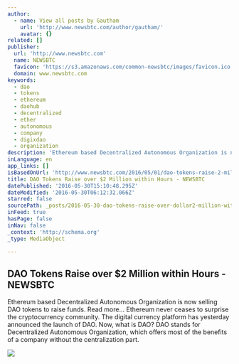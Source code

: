 ```yaml
---
author:
  - name: View all posts by Gautham
    url: 'http://www.newsbtc.com/author/gautham/'
    avatar: {}
related: []
publisher:
  url: 'http://www.newsbtc.com'
  name: NEWSBTC
  favicon: 'https://s3.amazonaws.com/common-newsbtc/images/favicon.ico'
  domain: www.newsbtc.com
keywords:
  - dao
  - tokens
  - ethereum
  - daohub
  - decentralized
  - ether
  - autonomous
  - company
  - digixdao
  - organization
description: 'Ethereum based Decentralized Autonomous Organization is now selling DAO tokens to raise funds. Read more... Ethereum never ceases to surprise the cryptocurrency community. The digital currency platform has yesterday announced the launch of DAO. Now, what is DAO? DAO stands for Decentralized Autonomous Organization, which offers most of the benefits of a company without the centralization part.'
inLanguage: en
app_links: []
isBasedOnUrl: 'http://www.newsbtc.com/2016/05/01/dao-tokens-raise-2-million-hours/'
title: DAO Tokens Raise over $2 Million within Hours - NEWSBTC
datePublished: '2016-05-30T15:10:48.295Z'
dateModified: '2016-05-30T06:12:32.066Z'
starred: false
sourcePath: _posts/2016-05-30-dao-tokens-raise-over-dollar2-million-within-hours-newsbtc.md
inFeed: true
hasPage: false
inNav: false
_context: 'http://schema.org'
_type: MediaObject

---
```

<article style=""><h1>DAO Tokens Raise over $2 Million within Hours - NEWSBTC</h1><p>Ethereum based Decentralized Autonomous Organization is now selling DAO tokens to raise funds. Read more... Ethereum never ceases to surprise the cryptocurrency community. The digital currency platform has yesterday announced the launch of DAO. Now, what is DAO? DAO stands for Decentralized Autonomous Organization, which offers most of the benefits of a company without the centralization part.</p><img src="http://s3.amazonaws.com/main-newsbtc-images/2016/05/01122457/DAO.jpg" /></article>